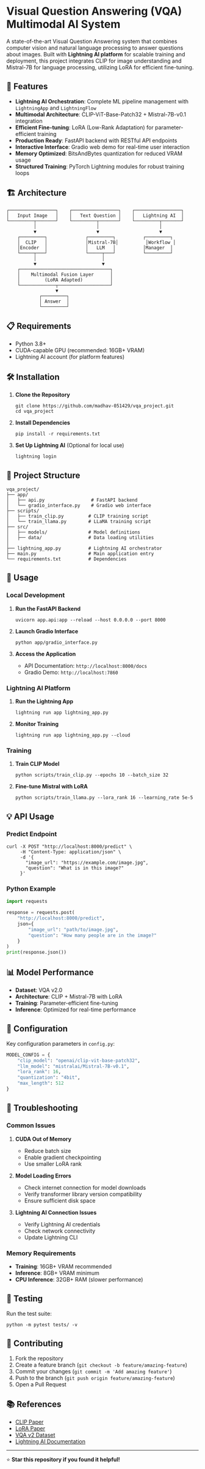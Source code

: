 # Visual Question Answering (VQA) Multimodal AI System

A state-of-the-art Visual Question Answering system that combines computer vision and natural language processing to answer questions about images. Built with **Lightning AI platform** for scalable training and deployment, this project integrates CLIP for image understanding and Mistral-7B for language processing, utilizing LoRA for efficient fine-tuning.

## 🚀 Features

- **Lightning AI Orchestration**: Complete ML pipeline management with `LightningApp` and `LightningFlow`
- **Multimodal Architecture**: CLIP-ViT-Base-Patch32 + Mistral-7B-v0.1 integration
- **Efficient Fine-tuning**: LoRA (Low-Rank Adaptation) for parameter-efficient training
- **Production Ready**: FastAPI backend with RESTful API endpoints
- **Interactive Interface**: Gradio web demo for real-time user interaction
- **Memory Optimized**: BitsAndBytes quantization for reduced VRAM usage
- **Structured Training**: PyTorch Lightning modules for robust training loops

## 🏗️ Architecture

```
┌─────────────────┐    ┌─────────────────┐    ┌─────────────────┐
│   Input Image   │    │   Text Question │    │   Lightning AI  │
└─────────┬───────┘    └─────────┬───────┘    └─────────┬───────┘
          │                      │                      │
          ▼                      ▼                      ▼
    ┌─────────┐              ┌─────────┐          ┌─────────┐
    │  CLIP   │              │Mistral-7B│          │Workflow │
    │Encoder  │              │   LLM   │          │Manager  │
    └─────┬───┘              └─────┬───┘          └─────────┘
          │                        │
          ▼                        ▼
    ┌─────────────────────────────────┐
    │    Multimodal Fusion Layer      │
    │         (LoRA Adapted)          │
    └─────────────┬───────────────────┘
                  ▼
            ┌─────────┐
            │ Answer  │
            └─────────┘
```

## 📋 Requirements

- Python 3.8+
- CUDA-capable GPU (recommended: 16GB+ VRAM)
- Lightning AI account (for platform features)

## 🛠️ Installation

1. **Clone the Repository**
   ```
   git clone https://github.com/madhav-051429/vqa_project.git
   cd vqa_project
   ```

2. **Install Dependencies**
   ```
   pip install -r requirements.txt
   ```

3. **Set Up Lightning AI** (Optional for local use)
   ```
   lightning login
   ```

## 📁 Project Structure

```
vqa_project/
├── app/
│   ├── api.py                 # FastAPI backend
│   └── gradio_interface.py    # Gradio web interface
├── scripts/
│   ├── train_clip.py         # CLIP training script
│   └── train_llama.py        # LLaMA training script
├── src/
│   ├── models/               # Model definitions
│   ├── data/                 # Data loading utilities
│                 
├── lightning_app.py          # Lightning AI orchestrator
├── main.py                   # Main application entry
└── requirements.txt          # Dependencies
```

## 🚀 Usage

### Local Development

1. **Run the FastAPI Backend**
   ```
   uvicorn app.api:app --reload --host 0.0.0.0 --port 8000
   ```

2. **Launch Gradio Interface**
   ```
   python app/gradio_interface.py
   ```

3. **Access the Application**
   - API Documentation: `http://localhost:8000/docs`
   - Gradio Demo: `http://localhost:7860`

### Lightning AI Platform

1. **Run the Lightning App**
   ```
   lightning run app lightning_app.py
   ```

2. **Monitor Training**
   ```
   lightning run app lightning_app.py --cloud
   ```

### Training

1. **Train CLIP Model**
   ```
   python scripts/train_clip.py --epochs 10 --batch_size 32
   ```

2. **Fine-tune Mistral with LoRA**
   ```
   python scripts/train_llama.py --lora_rank 16 --learning_rate 5e-5
   ```

## 💡 API Usage

### Predict Endpoint

```
curl -X POST "http://localhost:8000/predict" \
     -H "Content-Type: application/json" \
     -d '{
       "image_url": "https://example.com/image.jpg",
       "question": "What is in this image?"
     }'
```

### Python Example

```python
import requests

response = requests.post(
    "http://localhost:8000/predict",
    json={
        "image_url": "path/to/image.jpg",
        "question": "How many people are in the image?"
    }
)
print(response.json())
```

## 📊 Model Performance

- **Dataset**: VQA v2.0
- **Architecture**: CLIP + Mistral-7B with LoRA
- **Training**: Parameter-efficient fine-tuning
- **Inference**: Optimized for real-time performance

## 🔧 Configuration

Key configuration parameters in `config.py`:

```python
MODEL_CONFIG = {
    "clip_model": "openai/clip-vit-base-patch32",
    "llm_model": "mistralai/Mistral-7B-v0.1",
    "lora_rank": 16,
    "quantization": "4bit",
    "max_length": 512
}
```

## 🐛 Troubleshooting

### Common Issues

1. **CUDA Out of Memory**
   - Reduce batch size
   - Enable gradient checkpointing
   - Use smaller LoRA rank

2. **Model Loading Errors**
   - Check internet connection for model downloads
   - Verify transformer library version compatibility
   - Ensure sufficient disk space

3. **Lightning AI Connection Issues**
   - Verify Lightning AI credentials
   - Check network connectivity
   - Update Lightning CLI

### Memory Requirements

- **Training**: 16GB+ VRAM recommended
- **Inference**: 8GB+ VRAM minimum
- **CPU Inference**: 32GB+ RAM (slower performance)

## 🧪 Testing

Run the test suite:
```
python -m pytest tests/ -v
```

## 🤝 Contributing

1. Fork the repository
2. Create a feature branch (`git checkout -b feature/amazing-feature`)
3. Commit your changes (`git commit -m 'Add amazing feature'`)
4. Push to the branch (`git push origin feature/amazing-feature`)
5. Open a Pull Request

## 📚 References

- [CLIP Paper](https://arxiv.org/abs/2103.00020)
- [LoRA Paper](https://arxiv.org/abs/2106.09685)
- [VQA v2 Dataset](https://visualqa.org/)
- [Lightning AI Documentation](https://lightning.ai/docs/)


---

⭐ **Star this repository if you found it helpful!**
